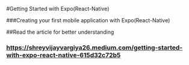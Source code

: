 #Getting Started with Expo(React-Native)

###Creating your first mobile application with Expo(React-Native)

##Read the article for better understanding

### https://shreyvijayvargiya26.medium.com/getting-started-with-expo-react-native-615d32c72b5
